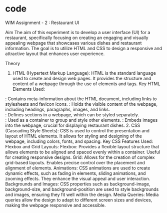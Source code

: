 # code
WIM Assignment - 2 : Restaurant UI

Aim
The aim of this experiment is to develop a user interface (UI) for a restaurant, specifically focusing on creating an engaging and visually appealing webpage that showcases various dishes and restaurant information. The goal is to utilize HTML and CSS to design a responsive and attractive layout that enhances user experience.

Theory
1. HTML (Hypertext Markup Language):
HTML is the standard language used to create and design web pages. It provides the structure and content of a webpage through the use of elements and tags.
Key HTML Elements Used:
<head>: Contains meta-information about the HTML document, including links to stylesheets and favicon icons.
<body>: Holds the visible content of the webpage, including headings, paragraphs, images, and links.
<section>: Defines sections in a webpage, which can be styled separately.
<div>: Used as a container to group and style other elements.
<img>: Embeds images into the webpage, crucial for displaying restaurant dishes.
2. CSS (Cascading Style Sheets):
CSS is used to control the presentation and layout of HTML elements. It allows for styling and designing of the webpage, including colors, fonts, and spacing.
Key CSS Features Used:
Flexbox and Grid Layouts:
Flexbox: Provides a flexible layout structure that allows elements to be aligned and spaced evenly within a container. Useful for creating responsive designs.
Grid: Allows for the creation of complex grid-based layouts. Enables precise control over the placement and alignment of elements.
Animations:
CSS animations are used to create dynamic effects, such as fading in elements, sliding animations, and zooming effects. They enhance the visual appeal and user interaction.
Backgrounds and Images:
CSS properties such as background-image, background-size, and background-position are used to style backgrounds and images, ensuring they fit well within the design.
Media Queries:
Media queries allow the design to adapt to different screen sizes and devices, making the webpage responsive and accessible.


